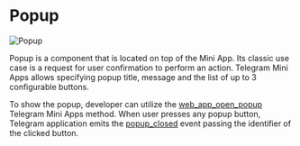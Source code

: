 # Popup

![Popup](/components/popup.png)

Popup is a component that is located on top of the Mini App. Its classic use case is a request for
user confirmation to perform an action. Telegram Mini Apps allows specifying popup title, message
and the list of up to 3 configurable buttons.

To show the popup, developer can utilize
the [web_app_open_popup](../apps-communication/methods.md#web-app-open-popup) Telegram Mini Apps
method. When user presses any popup button, Telegram application emits
the [popup_closed](../apps-communication/events.md#popup-closed) event passing the identifier of the
clicked button.
